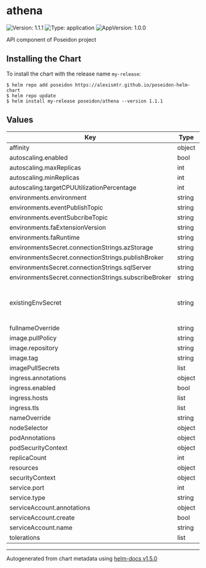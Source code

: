  
# athena

![Version: 1.1.1](https://img.shields.io/badge/Version-1.1.1-informational?style=flat-square) ![Type: application](https://img.shields.io/badge/Type-application-informational?style=flat-square) ![AppVersion: 1.0.0](https://img.shields.io/badge/AppVersion-1.0.0-informational?style=flat-square)

API component of Poseidon project

## Installing the Chart

To install the chart with the release name `my-release`:

```console
$ helm repo add poseidon https://alexismtr.github.io/poseidon-helm-chart
$ helm repo update
$ helm install my-release poseidon/athena --version 1.1.1
```

## Values

| Key | Type | Default | Description |
|-----|------|---------|-------------|
| affinity | object | `{}` |  |
| autoscaling.enabled | bool | `false` |  |
| autoscaling.maxReplicas | int | `100` |  |
| autoscaling.minReplicas | int | `1` |  |
| autoscaling.targetCPUUtilizationPercentage | int | `80` |  |
| environments.environment | string | `"Development"` |  |
| environments.eventPublishTopic | string | `nil` |  |
| environments.eventSubcribeTopic | string | `nil` |  |
| environments.faExtensionVersion | string | `"~3"` |  |
| environments.faRuntime | string | `"dotnet"` |  |
| environmentsSecret.connectionStrings.azStorage | string | `nil` |  |
| environmentsSecret.connectionStrings.publishBroker | string | `nil` |  |
| environmentsSecret.connectionStrings.sqlServer | string | `nil` |  |
| environmentsSecret.connectionStrings.subscribeBroker | string | `nil` |  |
| existingEnvSecret | string | `nil` | use existing secret to set environment secret variable |
| fullnameOverride | string | `""` |  |
| image.pullPolicy | string | `"IfNotPresent"` |  |
| image.repository | string | `"alexismtr/athena"` |  |
| image.tag | string | `""` |  |
| imagePullSecrets | list | `[]` |  |
| ingress.annotations | object | `{}` |  |
| ingress.enabled | bool | `false` |  |
| ingress.hosts | list | `[]` |  |
| ingress.tls | list | `[]` |  |
| nameOverride | string | `""` |  |
| nodeSelector | object | `{}` |  |
| podAnnotations | object | `{}` |  |
| podSecurityContext | object | `{}` |  |
| replicaCount | int | `1` |  |
| resources | object | `{}` |  |
| securityContext | object | `{}` |  |
| service.port | int | `80` |  |
| service.type | string | `"ClusterIP"` |  |
| serviceAccount.annotations | object | `{}` |  |
| serviceAccount.create | bool | `false` |  |
| serviceAccount.name | string | `""` |  |
| tolerations | list | `[]` |  |

----------------------------------------------
Autogenerated from chart metadata using [helm-docs v1.5.0](https://github.com/norwoodj/helm-docs/releases/v1.5.0)